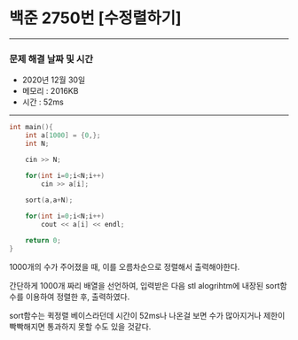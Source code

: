 
# 백준 2750번 [수정렬하기]

---

### 문제 해결 날짜 및 시간

- 2020년 12월 30일
- 메모리 : 2016KB
- 시간 : 52ms

---

```c++
int main(){
    int a[1000] = {0,};
    int N;

    cin >> N;

    for(int i=0;i<N;i++)
        cin >> a[i];
    
    sort(a,a+N);

    for(int i=0;i<N;i++) 
        cout << a[i] << endl;

    return 0;
}
```

1000개의 수가 주어졌을 때, 이를 오름차순으로 정렬해서 출력해야한다.

간단하게 1000개 짜리 배열을 선언하여, 입력받은 다음 stl alogrihtm에 내장된 sort함수를 이용하여 정렬한 후, 출력하였다.

sort함수는 퀵정렬 베이스라던데 시간이 52ms나 나온걸 보면 수가 많아지거나 제한이 빡빡해지면 통과하지 못할 수도 있을 것같다.

